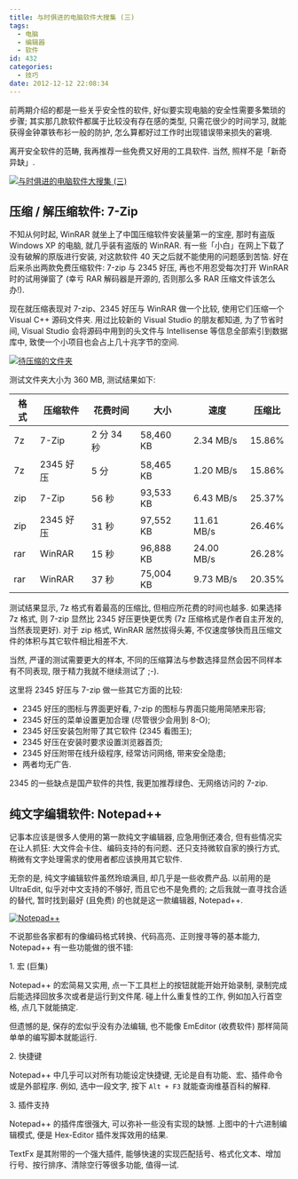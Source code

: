 ```yaml
---
title: 与时俱进的电脑软件大搜集 (三)
tags:
  - 电脑
  - 编辑器
  - 软件
id: 432
categories:
  - 技巧
date: 2012-12-12 22:08:34
---
```


前两期介绍的都是一些关乎安全性的软件, 好似要实现电脑的安全性需要多繁琐的步骤; 其实那几款软件都属于比较没有存在感的类型, 只需花很少的时间学习, 就能获得金钟罩铁布衫一般的防护, 怎么算都好过工作时出现错误带来损失的窘境.

离开安全软件的范畴, 我再推荐一些免费又好用的工具软件. 当然, 照样不是「新奇异缺」.

[![与时俱进的电脑软件大搜集 (三)](//img.beamnote.com/2012/computer-software-collection-3.jpg)](//img.beamnote.com/2012/computer-software-collection-3.jpg)<!-- more -->

## 压缩 / 解压缩软件: 7-Zip

不知从何时起, WinRAR 就坐上了中国压缩软件安装量第一的宝座, 那时有盗版 Windows XP 的电脑, 就几乎装有盗版的 WinRAR. 有一些「小白」在网上下载了没有破解的原版进行安装, 对这款软件 40 天之后就不能使用的问题感到苦恼. 好在后来杀出两款免费压缩软件: 7-zip 与 2345 好压, 再也不用忍受每次打开 WinRAR 时的试用弹窗了 (幸亏 RAR 解码器是开源的, 否则那么多 RAR 压缩文件该怎么办\!).

现在就压缩表现对 7-zip、2345 好压与 WinRAR 做一个比较, 使用它们压缩一个 Visual C++ 源码文件夹. 用过比较新的 Visual Studio 的朋友都知道, 为了节省时间, Visual Studio 会将源码中用到的头文件与 Intellisense 等信息全部索引到数据库中, 致使一个小项目也会占上几十兆字节的空间.

[![待压缩的文件夹](//img.beamnote.com/2012/folder_to_be_compressed.png)](//img.beamnote.com/2012/folder_to_be_compressed.png)

测试文件夹大小为 360 MB, 测试结果如下:

| 格式 | 压缩软件   | 花费时间    | 大小      | 速度        | 压缩比 |
|------|-----------|------------|-----------|------------|--------|
| 7z   | 7-Zip     | 2 分 34 秒 | 58,460 KB | 2.34 MB/s  | 15.86% |
| 7z   | 2345 好压 | 5 分       | 58,465 KB | 1.20 MB/s  | 15.86% |
| zip  | 7-Zip     | 56 秒      | 93,533 KB | 6.43 MB/s  | 25.37% |
| zip  | 2345 好压 | 31 秒      | 97,552 KB | 11.61 MB/s | 26.46% |
| rar  | WinRAR    | 15 秒      | 96,888 KB | 24.00 MB/s | 26.28% |
| rar  | WinRAR    | 37 秒      | 75,004 KB | 9.73 MB/s  | 20.35% |

测试结果显示, 7z 格式有着最高的压缩比, 但相应所花费的时间也越多. 如果选择 7z 格式, 则 7-zip 显然比 2345 好压更快更优秀 (7z 压缩格式是作者自主开发的, 当然表现更好). 对于 zip 格式, WinRAR 居然拔得头筹, 不仅速度够快而且压缩文件的体积与其它软件相比相差不大.

当然, 严谨的测试需要更大的样本, 不同的压缩算法与参数选择显然会因不同样本有不同表现, 限于精力我就不继续测试了 ;-).

这里将 2345 好压与 7-zip 做一些其它方面的比较:

* 2345 好压的图标与界面更好看, 7-zip 的图标与界面只能用简陋来形容;
* 2345 好压的菜单设置更加合理 (尽管很少会用到 8-O);
* 2345 好压安装包附带了其它软件 (2345 看图王);
* 2345 好压在安装时要求设置浏览器首页;
* 2345 好压附带在线升级程序, 经常访问网络, 带来安全隐患;
* 两者均无广告.

2345 的一些缺点是国产软件的共性, 我更加推荐绿色、无网络访问的 7-zip.

## 纯文字编辑软件: Notepad++

记事本应该是很多人使用的第一款纯文字编辑器, 应急用倒还凑合, 但有些情况实在让人抓狂: 大文件会卡住、编码支持的有问题、还只支持微软自家的换行方式, 稍微有文字处理需求的使用者都应该换用其它软件.

无奈的是, 纯文字编辑软件虽然玲琅满目, 却几乎是一些收费产品. 以前用的是 UltraEdit, 似乎对中文支持的不够好, 而且它也不是免费的; 之后我就一直寻找合适的替代, 暂时找到最好 (且免费) 的也就是这一款编辑器, Notepad++.

[![Notepad++](//img.beamnote.com/2012/notepad++.png)](//img.beamnote.com/2012/notepad++.png)

不说那些各家都有的像编码格式转换、代码高亮、正则搜寻等的基本能力, Notepad++ 有一些功能做的很不错:

1\. 宏 (巨集)

Notepad++ 的宏简易又实用, 点一下工具栏上的按钮就能开始开始录制, 录制完成后能选择回放多次或者是运行到文件尾. 碰上什么重复性的工作, 例如加入行首空格, 点几下就能搞定.

但遗憾的是, 保存的宏似乎没有办法编辑, 也不能像 EmEditor (收费软件) 那样简简单单的编写脚本就能运行.

2\. 快捷键

Notepad++ 中几乎可以对所有功能设定快捷键, 无论是自有功能、宏、插件命令或是外部程序. 例如, 选中一段文字, 按下 `Alt + F3` 就能查询维基百科的解释.

3\. 插件支持

Notepad++ 的插件库很强大, 可以弥补一些没有实现的缺憾. 上图中的十六进制编辑模式, 便是 Hex-Editor 插件发挥效用的结果.

TextFx 是其附带的一个强大插件, 能够快速的实现匹配括号、格式化文本、增加行号、按行排序、清除空行等很多功能, 值得一试.
